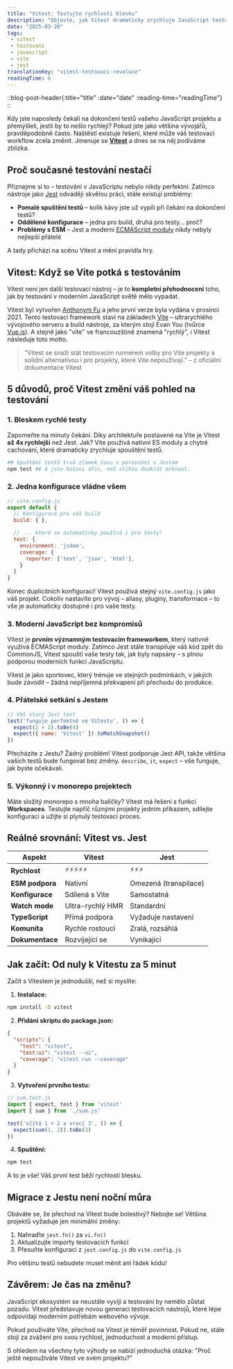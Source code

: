 ```yaml
---
title: "Vitest: Testujte rychlostí blesku"
description: "Objevte, jak Vitest dramaticky zrychluje JavaScript testování, zjednodušuje konfiguraci a nabízí plnou podporu moderních funkcí. Změní váš testovací workflow."
date: "2025-03-20"
tags:
 - vitest
 - testovani
 - javascript
 - vite
 - jest
translationKey: "vitest-testovaci-revoluce"
readingTime: 6
---
```


::blog-post-header{:title="title" :date="date" :reading-time="readingTime"}
::

Kdy jste naposledy čekali na dokončení testů vašeho JavaScript projektu a přemýšleli, jestli by to nešlo rychleji? Pokud jste jako většina vývojářů, pravděpodobně často. Naštěstí existuje řešení, které může váš testovací workflow zcela změnit. Jmenuje se [**Vitest**](https://vitest.dev/) a dnes se na něj podíváme zblízka.

## Proč současné testování nestačí

Přiznejme si to – testování v JavaScriptu nebylo nikdy perfektní. Zatímco nástroje jako [Jest](https://jestjs.io/) odvádějí skvělou práci, stále existují problémy:

- **Pomalé spuštění testů** – kolik kávy jste už vypili při čekání na dokončení testů?
- **Oddělené konfigurace** – jedna pro build, druhá pro testy... proč?
- **Problémy s ESM** – Jest a moderní [ECMAScript moduly](https://developer.mozilla.org/en-US/docs/Web/JavaScript/Guide/Modules) nikdy nebyly nejlepší přátelé

A tady přichází na scénu Vitest a mění pravidla hry.

## Vitest: Když se Vite potká s testováním

Vitest není jen další testovací nástroj – je to **kompletní přehodnocení** toho, jak by testování v moderním JavaScript světě mělo vypadat.

Vitest byl vytvořen [Anthonym Fu](https://antfu.me/) a jeho první verze byla vydána v prosinci 2021. Tento testovací framework staví na základech [Vite](https://vite.dev/) – ultrarychlého vývojového serveru a build nástroje, za kterým stojí Evan You (tvůrce [Vue.js](https://vuejs.org/)). A stejně jako "vite" ve francouzštině znamená "rychlý", i Vitest následuje toto motto.

> "Vitest se snaží stát testovacím runnerem volby pro Vite projekty a solidní alternativou i pro projekty, které Vite nepoužívají." – z oficiální dokumentace Vitest
>

## 5 důvodů, proč Vitest změní váš pohled na testování

### 1. Bleskem rychlé testy

Zapomeňte na minuty čekání. Díky architektuře postavené na Vite je Vitest **až 4x rychlejší** než Jest. Jak? Vite používá nativní ES moduly a chytré cachování, které dramaticky zrychluje spouštění testů.

```bash
## Spuštění testů trvá zlomek času v porovnání s Jestem
npm test ## A jste hotovi dřív, než stihnu dvakrát mrknout.

```

### 2. Jedna konfigurace vládne všem

```javascript
// vite.config.js
export default {
  // Konfigurace pro váš build
  build: { },

  // ... která se automaticky používá i pro testy!
  test: {
    environment: 'jsdom',
    coverage: {
      reporter: ['text', 'json', 'html'],
    }
  }
}
```

Konec duplicitních konfigurací! Vitest používá stejný `vite.config.js` jako váš projekt. Cokoliv nastavíte pro vývoj – aliasy, pluginy, transformace – to vše je automaticky dostupné i pro vaše testy.

### 3. Moderní JavaScript bez kompromisů

Vitest je **prvním významným testovacím frameworkem**, který nativně využívá ECMAScript moduly. Zatímco Jest stále transpiluje váš kód zpět do CommonJS, Vitest spouští vaše testy tak, jak byly napsány – s plnou podporou moderních funkcí JavaScriptu.

Vitest je jako sportovec, který trénuje ve stejných podmínkách, v jakých bude závodit – žádná nepříjemná překvapení při přechodu do produkce.

### 4. Přátelské setkání s Jestem

```javascript
// Váš starý Jest test
test('funguje perfektně ve Vitestu', () => {
  expect(2 + 2).toBe(4)
  expect({ name: 'Vitest' }).toMatchSnapshot()
})
```

Přecházíte z Jestu? Žádný problém! Vitest podporuje Jest API, takže většina vašich testů bude fungovat bez změny. `describe`, `it`, `expect` – vše funguje, jak byste očekávali.

### 5. Výkonný i v monorepo projektech

Máte složitý monorepo s mnoha balíčky? Vitest má řešení s funkcí **Workspaces**. Testujte napříč různými projekty jedním příkazem, sdílejte konfiguraci a užijte si plynulý testovací proces.

## Reálné srovnání: Vitest vs. Jest

| Aspekt          | Vitest           | Jest                  |
| --------------- | ---------------- | --------------------- |
| **Rychlost**    | ⚡⚡⚡⚡⚡            | ⚡⚡⚡                   |
| **ESM podpora** | Nativní          | Omezená (transpilace) |
| **Konfigurace** | Sdílená s Vite   | Samostatná            |
| **Watch mode**  | Ultra-rychlý HMR | Standardní            |
| **TypeScript**  | Přímá podpora    | Vyžaduje nastavení    |
| **Komunita**    | Rychle rostoucí  | Zralá, rozsáhlá       |
| **Dokumentace** | Rozvíjející se   | Vynikající            |

## Jak začít: Od nuly k Vitestu za 5 minut

Začít s Vitestem je jednodušší, než si myslíte:

1. **Instalace:**

```bash
npm install -D vitest
```

2. **Přidání skriptu do package.json:**

```json
{
  "scripts": {
    "test": "vitest",
    "test:ui": "vitest --ui",
    "coverage": "vitest run --coverage"
  }
}
```

3. **Vytvoření prvního testu:**

```javascript
// sum.test.js
import { expect, test } from 'vitest'
import { sum } from './sum.js'

test('sčítá 1 + 2 a vrací 3', () => {
  expect(sum(1, 2)).toBe(3)
})
```

4. **Spuštění:**
```bash
npm test
```

A to je vše! Váš první test běží rychlostí blesku.

## Migrace z Jestu není noční můra

Obáváte se, že přechod na Vitest bude bolestivý? Nebojte se! Většina projektů vyžaduje jen minimální změny:

1. Nahraďte `jest.fn()` za `vi.fn()`
2. Aktualizujte importy testovacích funkcí
3. Přesuňte konfiguraci z `jest.config.js` do `vite.config.js`

Pro většinu testů nebudete muset měnit ani řádek kódu!

## Závěrem: Je čas na změnu?

JavaScript ekosystém se neustále vyvíjí a testování by nemělo zůstat pozadu. Vitest představuje novou generaci testovacích nástrojů, které lépe odpovídají moderním potřebám webového vývoje.

Pokud používáte Vite, přechod na Vitest je téměř povinnost. Pokud ne, stále stojí za zvážení pro svou rychlost, jednoduchost a moderní přístup.

S ohledem na všechny tyto výhody se nabízí jednoduchá otázka: "Proč ještě nepoužíváte Vitest ve svém projektu?”

